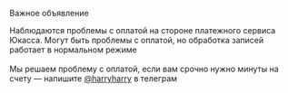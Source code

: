 Важное объявление

Наблюдаются проблемы с оплатой на стороне платежного сервиса Юкасса. Могут быть проблемы с оплатой, но обработка записей работает в нормальном режиме
<br><br>
Мы решаем проблему с оплатой, если вам срочно нужно минуты на счету — напишите <a href="https://t.me/harryharry" target="_blank">@harryharry</a> в телеграм

